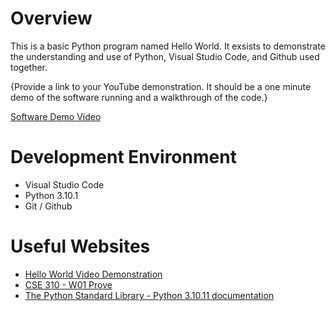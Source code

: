 # Overview

This is a basic Python program named Hello World. It exsists to demonstrate the understanding and use of Python, Visual Studio Code, and Github used together.

{Provide a link to your YouTube demonstration.  It should be a one minute demo of the software running and a walkthrough of the code.}

[Software Demo Video](http://youtube.link.goes.here)

# Development Environment

* Visual Studio Code
* Python 3.10.1
* Git / Github

# Useful Websites

* [Hello World Video Demonstration](https://video.byui.edu/media/t/1_zyyx43ke)
* [CSE 310 - W01 Prove](https://byui-cse.github.io/cse310-course/lesson01/01-prove_campus.html)
* [The Python Standard Library - Python 3.10.11 documentation](https://docs.python.org/3.10/library/index.html)